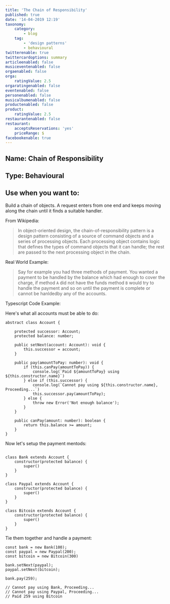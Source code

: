 ```yaml
---
title: 'The Chain of Responsibility'
published: true
date: '14-04-2019 12:19'
taxonomy:
    category:
        - blog
    tag:
        - 'design patterns'
        - behavioural
twitterenable: true
twittercardoptions: summary
articleenabled: false
musiceventenabled: false
orgaenabled: false
orga:
    ratingValue: 2.5
orgaratingenabled: false
eventenabled: false
personenabled: false
musicalbumenabled: false
productenabled: false
product:
    ratingValue: 2.5
restaurantenabled: false
restaurant:
    acceptsReservations: 'yes'
    priceRange: $
facebookenable: true
---
```


## Name: Chain of Responsibility

## Type: Behavioural

## Use when you want to:

Build a chain of objects. A request enters from one end and keeps moving along the chain until it finds a suitable handler. 

From Wikipedia:

> In object-oriented design, the chain-of-responsibility pattern is a design pattern consisting of a source of command objects and a series of processing objects. Each processing object contains logic that defines the types of command objects that it can handle; the rest are passed to the next processing object in the chain.


Real World Example:

> Say for example you had three methods of payment. You wanted a payment to be handled by the balance which had enough to cover the charge, if method `A` did not have the funds method `B` would try to handle the payment and so on until the payment is complete or cannot be hanldedby any of the accounts.

Typescript Code Example:

Here's what all accounts must be able to do:

```
abstract class Account {

    protected successor: Account;
    protected balance: number;

    public setNext(account: Account): void {
        this.successor = account;
    }

    public pay(amountToPay: number): void {
        if (this.canPay(amountToPay)) {
            console.log(`Paid ${amountToPay} using ${this.constructor.name}`)
        } else if (this.successor) {
            console.log(`Cannot pay using ${this.constructor.name}, Proceeding...`)
            this.successor.pay(amountToPay);
        } else {
            throw new Error('Not enough balance');
        }
    }

    public canPay(amount: number): boolean {
        return this.balance >= amount;
    }
}
```

Now let's setup the payment mentods:

```

class Bank extends Account {
    constructor(protected balance) {
        super()
    }
}

class Paypal extends Account {
    constructor(protected balance) {
        super()
    }
}

class Bitcoin extends Account {
    constructor(protected balance) {
        super()
    }
}

```

Tie them together and handle a payment:

```
const bank = new Bank(100);
const paypal = new Paypal(200);
const bitcoin = new Bitcoin(300)

bank.setNext(paypal);
paypal.setNext(bitcoin);

bank.pay(259);

// Cannot pay using Bank, Proceeding...
// Cannot pay using Paypal, Proceeding...
// Paid 259 using Bitcoin
```